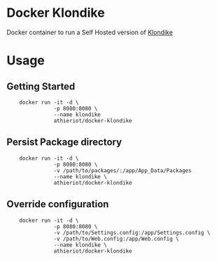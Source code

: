 # Docker Klondike

Docker container to run a Self Hosted version of [Klondike](https://github.com/themotleyfool/Klondike)

# Usage

## Getting Started

        docker run -it -d \
                   -p 8080:8080 \
                   --name klondike
                   athieriot/docker-klondike

## Persist Package directory

        docker run -it -d \
                   -p 8080:8080 \
                   -v /path/to/packages/:/app/App_Data/Packages
                   --name klondike \
                   athieriot/docker-klondike

## Override configuration            

        docker run -it -d \
                   -p 8080:8080 \
                   -v /path/to/Settings.config:/app/Settings.config \
                   -v /path/to/Web.config:/app/Web.config \
                   --name klondike \
                   athieriot/docker-klondike
